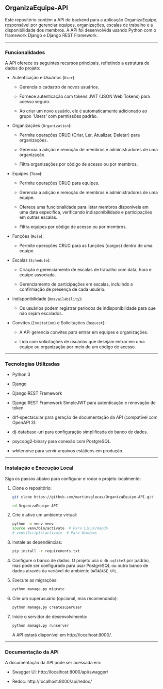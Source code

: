 ## **OrganizaEquipe-API**

Este repositório contém a API do backend para a aplicação OrganizaEquipe, responsável por gerenciar equipes, organizações, escalas de trabalho e a disponibilidade dos membros. A API foi desenvolvida usando Python com o framework Django e Django REST Framework.

---

### **Funcionalidades**

A API oferece os seguintes recursos principais, refletindo a estrutura de dados do projeto:

- Autenticação e Usuários (`User`):

  - Gerencia o cadastro de novos usuários.

  - Fornece autenticação com tokens JWT (JSON Web Tokens) para acesso seguro.

  - Ao criar um novo usuário, ele é automaticamente adicionado ao grupo 'Users' com permissões padrão.

- Organizações (`Organization`):

  - Permite operações CRUD (Criar, Ler, Atualizar, Deletar) para organizações.

  - Gerencia a adição e remoção de membros e administradores de uma organização.

  - Filtra organizações por código de acesso ou por membros.

- Equipes (`Team`):

  - Permite operações CRUD para equipes.

  - Gerencia a adição e remoção de membros e administradores de uma equipe.

  - Oferece uma funcionalidade para listar membros disponíveis em uma data específica, verificando indisponibilidade e participações em outras escalas.

  - Filtra equipes por código de acesso ou por membros.

- Funções (`Role`):

  - Permite operações CRUD para as funções (cargos) dentro de uma equipe.

- Escalas (`Schedule`):

  - Criação e gerenciamento de escalas de trabalho com data, hora e equipe associada.

  - Gerenciamento de participações em escalas, incluindo a confirmação de presença de cada usuário.

- Indisponibilidade (`Unavailability`):

  - Os usuários podem registrar períodos de indisponibilidade para que não sejam escalados.

- Convites (`Invitation`) e Solicitações (`Request`):

  - A API gerencia convites para entrar em equipes e organizações.

  - Lida com solicitações de usuários que desejam entrar em uma equipe ou organização por meio de um código de acesso.

---

### **Tecnologias Utilizadas**

- Python 3

- Django

- Django REST Framework

- Django REST Framework SimpleJWT para autenticação e renovação de token.

- drf-spectacular para geração de documentação da API (compatível com OpenAPI 3).

- dj-database-url para configuração simplificada do banco de dados.

- psycopg2-binary para conexão com PostgreSQL.

- whitenoise para servir arquivos estáticos em produção.

---

### **Instalação e Execução Local**

Siga os passos abaixo para configurar e rodar o projeto localmente:

1. Clone o repositório:

    ```bash
    git clone https://github.com/martinsglucas/OrganizaEquipe-API.git

    cd OrganizaEquipe-API
    ```

2. Crie e ative um ambiente virtual:

    ```bash
    python -m venv venv
    source venv/bin/activate  # Para Linux/macOS
    # venv\Scripts\activate  # Para Windows
    ```

3. Instale as dependências:

    ```bash
    pip install -r requirements.txt
    ```

4. Configure o banco de dados: O projeto usa o `db.sqlite3` por padrão, mas pode ser configurado para usar PostgreSQL ou outro banco de dados através da variável de ambiente `DATABASE_URL`.

5. Execute as migrações:

    ```bash
    python manage.py migrate
    ```

6. Crie um superusuário (opcional, mas recomendado):

    ```bash
    python manage.py createsuperuser
    ```

7. Inicie o servidor de desenvolvimento:

    ```bash
    python manage.py runserver
    ```

    A API estará disponível em http://localhost:8000/.

---

### **Documentação da API**

A documentação da API pode ser acessada em:

- Swagger UI: http://localhost:8000/api/swagger/

- Redoc: http://localhost:8000/api/redoc/